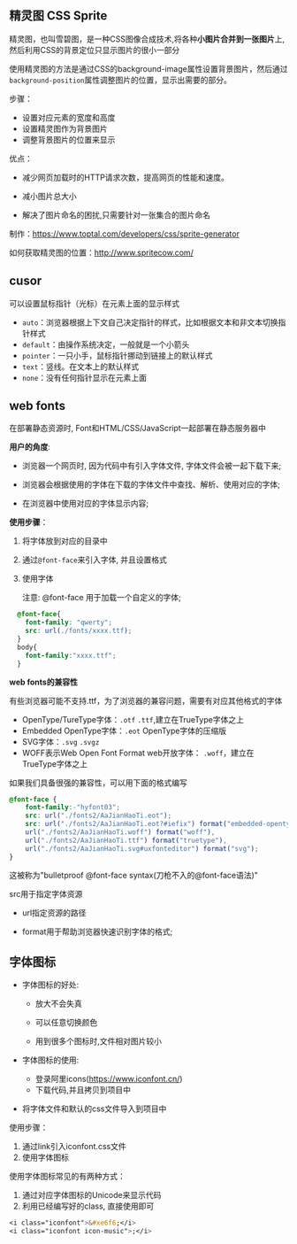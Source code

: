 ## 精灵图 CSS Sprite

精灵图，也叫雪碧图，是一种CSS图像合成技术,将各种**小图片合并到一张图片**上,然后利用CSS的背景定位只显示图片的很小一部分

使用精灵图的方法是通过CSS的background-image属性设置背景图片，然后通过`background-position`属性调整图片的位置，显示出需要的部分。

步骤：

- 设置对应元素的宽度和高度
- 设置精灵图作为背景图片
- 调整背景图片的位置来显示

优点：

- 减少网页加载时的HTTP请求次数，提高网页的性能和速度。

- 减小图片总大小

- 解决了图片命名的困扰,只需要针对一张集合的图片命名


制作：https://www.toptal.com/developers/css/sprite-generator

如何获取精灵图的位置：http://www.spritecow.com/

## cusor

可以设置鼠标指针（光标）在元素上面的显示样式

- `auto`：浏览器根据上下文自己决定指针的样式，比如根据文本和非文本切换指针样式
- `default`：由操作系统决定，一般就是一个小箭头
- `pointer`：一只小手，鼠标指针挪动到链接上的默认样式
- `text`：竖线。在文本上的默认样式
- `none`：没有任何指针显示在元素上面



## web fonts

在部署静态资源时, Font和HTML/CSS/JavaScript一起部署在静态服务器中

**用户的角度**:

- 浏览器一个网页时, 因为代码中有引入字体文件, 字体文件会被一起下载下来;

- 浏览器会根据使用的字体在下载的字体文件中查找、解析、使用对应的字体;

- 在浏览器中使用对应的字体显示内容;

**使用步骤**：

1. 将字体放到对应的目录中

2. 通过`@font-face`来引入字体, 并且设置格式

3. 使用字体

   注意: @font-face 用于加载一个自定义的字体;

```css
  @font-face{
    font-family: "qwerty";
    src: url(./fonts/xxxx.ttf);
  }
  body{
    font-family:"xxxx.ttf";
  }
```

**web fonts的兼容性**

有些浏览器可能不支持.ttf，为了浏览器的兼容问题，需要有对应其他格式的字体

- OpenType/TureType字体：`.otf` `.ttf`,建立在TrueType字体之上
- Embedded OpenType字体：`.eot` OpenType字体的压缩版
- SVG字体：`.svg` `.svgz`
- WOFF表示Web Open Font Format web开放字体： `.woff`，建立在TrueType字体之上



如果我们具备很强的兼容性，可以用下面的格式编写

```css
@font-face {
    font-family:-"hyfont03";
    src: url("./fonts2/AaJianHaoTi.eot");
    src: url("./fonts2/AaJianHaoTi.eot?#iefix") format("embedded-opentype"),
    url("./fonts2/AaJianHaoTi.woff") format("woff"),
    url("./fonts2/AaJianHaoTi.ttf") format("truetype"),
    url("./fonts2/AaJianHaoTi.svg#uxfonteditor") format("svg");
}
```

 这被称为"bulletproof @font-face syntax(刀枪不入的@font-face语法)"

src用于指定字体资源

- url指定资源的路径

- format用于帮助浏览器快速识别字体的格式;



## 字体图标

- 字体图标的好处:

	- 放大不会失真

	- 可以任意切换颜色

	- 用到很多个图标时,文件相对图片较小


- 字体图标的使用:
  - 登录阿里icons(https://www.iconfont.cn/)
  - 下载代码,并且拷贝到项目中

- 将字体文件和默认的css文件导入到项目中



使用步骤：

1.  通过link引入iconfont.css文件
2. 使用字体图标

使用字体图标常见的有两种方式：

1.  通过对应字体图标的Unicode来显示代码
2.  利用已经编写好的class, 直接使用即可

```css
<i class="iconfont">&#xe6f6;</i>
<i class="iconfont icon-music">;</i>
```

